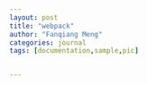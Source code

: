 ```yaml
---
layout: post
title: "webpack"
author: "Fanqiang Meng"
categories: journal
tags: [documentation,sample,pic]


---
```


​		
